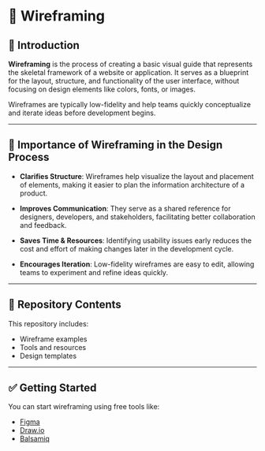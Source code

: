 # 📐 Wireframing

## 🧾 Introduction

**Wireframing** is the process of creating a basic visual guide that represents the skeletal framework of a website or application. It serves as a blueprint for the layout, structure, and functionality of the user interface, without focusing on design elements like colors, fonts, or images.

Wireframes are typically low-fidelity and help teams quickly conceptualize and iterate ideas before development begins.

---

## 🎯 Importance of Wireframing in the Design Process

- **Clarifies Structure**: Wireframes help visualize the layout and placement of elements, making it easier to plan the information architecture of a product.
  
- **Improves Communication**: They serve as a shared reference for designers, developers, and stakeholders, facilitating better collaboration and feedback.
  
- **Saves Time & Resources**: Identifying usability issues early reduces the cost and effort of making changes later in the development cycle.
  
- **Encourages Iteration**: Low-fidelity wireframes are easy to edit, allowing teams to experiment and refine ideas quickly.

---

## 📂 Repository Contents

This repository includes:
- Wireframe examples
- Tools and resources
- Design templates

---

## ✅ Getting Started

You can start wireframing using free tools like:
- [Figma](https://www.figma.com)
- [Draw.io](https://draw.io)
- [Balsamiq](https://balsamiq.com)



